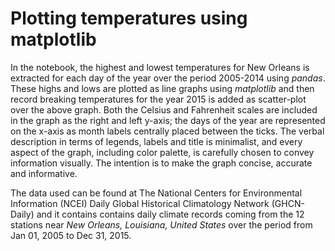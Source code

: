 # Plotting temperatures using matplotlib
In the notebook, the highest and lowest temperatures for New Orleans is extracted for each day of the year over the 
period 2005-2014 using *pandas*. These highs and lows are plotted as line graphs using *matplotlib* and then record breaking temperatures for the year 2015 is added as scatter-plot over the above graph. Both the Celsius and Fahrenheit scales are included in the graph as the right and left y-axis; the days of the year are represented on the x-axis as month labels centrally placed between the ticks. The verbal description in terms of legends, labels and title is minimalist, and every aspect of the graph, including color palette, is carefully chosen to convey information visually. The intention is to make the graph concise, accurate and informative. 

The data used can be found at The National Centers for Environmental Information (NCEI) Daily Global Historical Climatology Network (GHCN-Daily) and it contains contains daily climate records coming from the 12 stations near *New Orleans, Louisiana, United States* over the period from Jan 01, 2005 to Dec 31, 2015.
